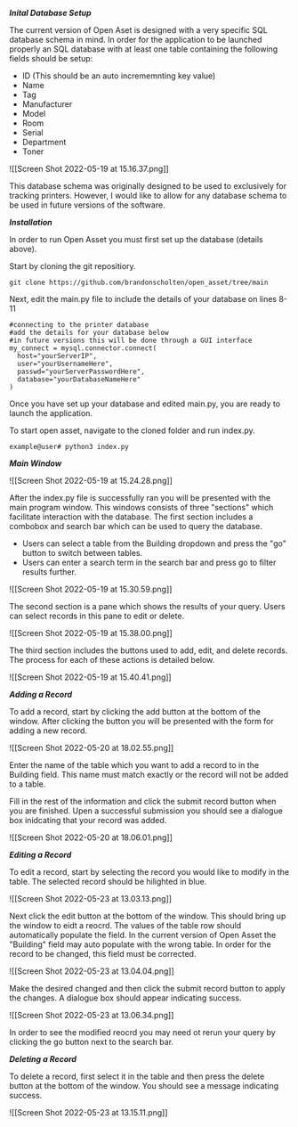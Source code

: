 ***Inital Database Setup***

The current version of Open Aset is designed with a very specific SQL database schema in mind. In order for the application to be launched properly an SQL database with at least one table containing the following fields should be setup:

- ID (This should be an auto incrememnting key value)
- Name
- Tag
- Manufacturer
- Model
- Room
- Serial
- Department 
- Toner

![[Screen Shot 2022-05-19 at 15.16.37.png]]

This database schema was originally designed to be used to exclusively for tracking printers. However, I would like to allow for any database schema to be used in future versions of the software. 

***Installation***

In order to run Open Asset you must first set up the database (details above).

Start by cloning the git repositiory.

```
git clone https://github.com/brandonscholten/open_asset/tree/main
```

Next, edit the main.py file to include the details of your database on lines 8-11

```
#connecting to the printer database
#add the details for your database below
#in future versions this will be done through a GUI interface
my_connect = mysql.connector.connect(
  host="yourServerIP",
  user="yourUsernameHere",
  passwd="yourServerPasswordHere",
  database="yourDatabaseNameHere"
)
```

Once you have set up your database and edited main.py, you are ready to launch the application.

To start open asset, navigate to the cloned folder and run index.py.

```
example@user# python3 index.py
```

***Main Window***

![[Screen Shot 2022-05-19 at 15.24.28.png]]

After the index.py file is successfully ran you will be presented with the main program window. This windows consists of three "sections" which facilitate interaction with the database. The first section includes a combobox and search bar which can be used to query the database. 

- Users can select a table from the Building dropdown and press the "go" button to switch between tables.
- Users can enter a search term in the search bar and press go to filter results further. 

![[Screen Shot 2022-05-19 at 15.30.59.png]]

The second section is a pane which shows the results of your query. Users can select records in this pane to edit or delete. 

![[Screen Shot 2022-05-19 at 15.38.00.png]]

The third section includes the buttons used to add, edit, and delete records. The process for each of these actions is detailed below.

![[Screen Shot 2022-05-19 at 15.40.41.png]]

***Adding a Record***

To add a record, start by clicking the add button at the bottom of the window. After clicking the button you will be presented with the form for adding a new record. 

![[Screen Shot 2022-05-20 at 18.02.55.png]]

Enter the name of the table which you want to add a record to in the Building field. This name must match exactly or the record will not be added to a table. 

Fill in the rest of the information and click the submit record button when you are finished. Upen a successful submission you should see a dialogue box inidcating that your record was added. 

![[Screen Shot 2022-05-20 at 18.06.01.png]]

***Editing a Record***

To edit a record, start by selecting the record you would like to modify in the table. The selected record should be hilighted in blue. 

![[Screen Shot 2022-05-23 at 13.03.13.png]]

Next click the edit button at the bottom of the window. This should bring up the window to eidt a reocrd. The values of the table row should automatically populate the field. In the current version of Open Asset the "Building" field may auto populate with the wrong table. In order for the record to be changed, this field must be corrected. 

![[Screen Shot 2022-05-23 at 13.04.04.png]]

Make the desired changed and then click the submit record button to apply the changes. A dialogue box should appear indicating success. 

![[Screen Shot 2022-05-23 at 13.06.34.png]]

In order to see the modified reocrd you may need ot rerun your query by clicking the go button next to the search bar. 


***Deleting a Record***

To delete a record, first select it in the table and then press the delete button at the bottom of the window. You should see a message indicating success. 

![[Screen Shot 2022-05-23 at 13.15.11.png]]


